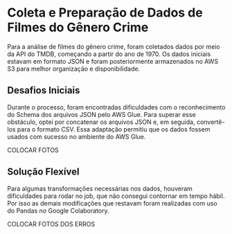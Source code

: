 # Coleta e Preparação de Dados de Filmes do Gênero Crime

Para a análise de filmes do gênero crime, foram coletados dados por meio da API do TMDB, começando a partir do ano de 1970. Os dados iniciais estavam em formato JSON e foram posteriormente armazenados no AWS S3 para melhor organização e disponibilidade.

## Desafios Iniciais

Durante o processo, foram encontradas dificuldades com o reconhecimento do Schema dos arquivos JSON pelo AWS Glue. Para superar esse obstáculo, optei por concatenar os arquivos JSON e, em seguida, convertê-los para o formato CSV. Essa adaptação permitiu que os dados fossem usados com sucesso no ambiente do AWS Glue.

COLOCAR FOTOS

## Solução Flexível

Para algumas transformações necessárias nos dados, houveram dificuldades para rodar no job, que não consegui contornar em tempo hábil. Por isso as demais modificações que restavam foram realizadas com uso do Pandas no Google Colaboratory.

COLOCAR FOTOS DOS ERROS